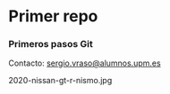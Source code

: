# Primer repo

### Primeros pasos Git

Contacto: sergio.vraso@alumnos.upm.es

2020-nissan-gt-r-nismo.jpg

